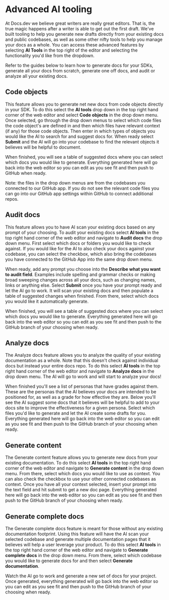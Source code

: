 # Advanced AI tooling

At Docs.dev we believe great writers are really great editors. That is, the true magic happens after a writer is able to get out the first draft. We've built tooling to help you generate new drafts directly from your existing docs and public codebases, as well as some other nifty tools to help you manage your docs as a whole. You can access these advanced features by selecting **AI Tools** in the top right of the editor and selecting the functionality you'd like from the dropdown.

Refer to the guides below to learn how to generate docs for your SDKs, generate all your docs from scratch, generate one off docs, and audit or analyze all your existing docs.

## Code objects

This feature allows you to generate net new docs from code objects directly in your SDK. To do this select the **AI tools** drop down in the top right hand corner of the web editor and select **Code objects** in the drop down menu. Once selected, go through the drop down menus to select which code files the code object's are defined in and then which files have relevant context (if any) for those code objects. Then enter in which types of objects you would like the AI to search for and suggest docs for. When ready select **Submit** and the AI will go into your codebase to find the relevant objects it believes will be helpful to document.

When finished, you will see a table of suggested docs where you can select which docs you would like to generate. Everything generated here will go back into the web editor so you can edit as you see fit and then push to GitHub when ready.

Note: the files in the drop down menus are from the codebases you connected to our GitHub app. If you do not see the relevant code files you can go into our GitHub app settings within GitHub to connect additional repos.

## Audit docs

This feature allows you to have AI scan your existing docs based on any prompt of your choosing. To audit your existing docs select **AI tools** in the top right hand corner of the web editor and navigate to **Audit docs** the drop down menu. First select which docs or folders you would like to check against. If you would like for the AI to also check your docs against your codebase, you can select the checkbox, which also bring the codebases you have connected to the GitHub App into the same drop down menu.

When ready, add any prompt you choose into the **Describe what you want to audit field**. Examples include spelling and grammar checks or making broad sweeping changes across all your docs, such as changing names, links or anything else. Select **Submit** once you have your prompt ready and let the AI go to work. It will scan your existing docs and then populate a table of suggested changes when finished. From there, select which docs you would like it automatically generate.

When finished, you will see a table of suggested docs where you can select which docs you would like to generate. Everything generated here will go back into the web editor so you can edit as you see fit and then push to the GitHub branch of your choosing when ready.

## Analyze docs

The Analyze docs feature allows you to analyze the quality of your existing documentation as a whole. Note that this doesn't check against individual docs but instead your entire docs repo. To do this select **AI tools** in the top right hand corner of the web editor and navigate to **Analyze docs** in the drop down menu. The AI will go to work and will start to analyze your docs!

When finished you'll see a list of personas that have grades against them. These are the personas that the AI believes your docs are intended to be positioned for, as well as a grade for how effective they are. Below you'll see the AI suggest some docs that it believes will be helpful to add to your docs site to improve the effectiveness for a given persona. Select which files you'd like to generate and let the AI create some drafts for you. Everything generated here will go back into the web editor so you can edit as you see fit and then push to the GitHub branch of your choosing when ready.

## Generate content

The Generate content feature allows you to generate new docs from your existing documentation. To do this select **AI tools** in the top right hand corner of the web editor and navigate to **Generate content** in the drop down menu. From there, select which docs you would like to use as context. You can also check the checkbox to use your other connected codebases as context. Once you have all your context selected, insert your prompt into the text field and hit submit to get a new doc page. Everything generated here will go back into the web editor so you can edit as you see fit and then push to the GitHub branch of your choosing when ready.

## Generate complete docs

The Generate complete docs feature is meant for those without any existing documentation footprint. Using this feature will have the AI scan your selected codebase and generate multiple documentation pages that it believes will help a user leverage your product. To do this select **AI tools** in the top right hand corner of the web editor and navigate to **Generate complete docs** in the drop down menu. From there, select which codebase you would like to generate docs for and then select **Generate documentation**.

Watch the AI go to work and generate a new set of docs for your project. Once generated, everything generated will go back into the web editor so you can edit as you see fit and then push to the GitHub branch of your choosing when ready.
